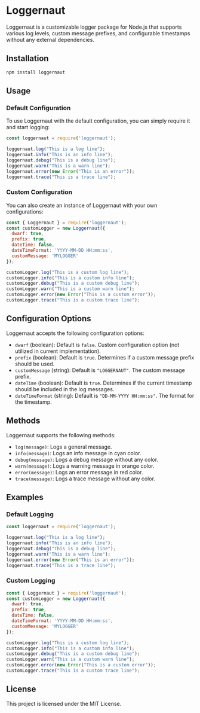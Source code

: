# Loggernaut

Loggernaut is a customizable logger package for Node.js that supports various log levels, custom message prefixes, and configurable timestamps without any external dependencies.

## Installation

```sh
npm install loggernaut
```

## Usage

### Default Configuration

To use Loggernaut with the default configuration, you can simply require it and start logging:

```js
const loggernaut = require('loggernaut');

loggernaut.log("This is a log line");
loggernaut.info("This is an info line");
loggernaut.debug("This is a debug line");
loggernaut.warn("This is a warn line");
loggernaut.error(new Error("This is an error"));
loggernaut.trace("This is a trace line");
```

### Custom Configuration

You can also create an instance of Loggernaut with your own configurations:

```js
const { Loggernaut } = require('loggernaut');
const customLogger = new Loggernaut({
  dwarf: true,
  prefix: true,
  dateTime: false,
  dateTimeFormat: 'YYYY-MM-DD HH:mm:ss',
  customMessage: 'MYLOGGER'
});

customLogger.log("This is a custom log line");
customLogger.info("This is a custom info line");
customLogger.debug("This is a custom debug line");
customLogger.warn("This is a custom warn line");
customLogger.error(new Error("This is a custom error"));
customLogger.trace("This is a custom trace line");
```

## Configuration Options

Loggernaut accepts the following configuration options:

- `dwarf` (boolean): Default is `false`. Custom configuration option (not utilized in current implementation).
- `prefix` (boolean): Default is `true`. Determines if a custom message prefix should be used.
- `customMessage` (string): Default is `"LOGGERNAUT"`. The custom message prefix.
- `dateTime` (boolean): Default is `true`. Determines if the current timestamp should be included in the log messages.
- `dateTimeFormat` (string): Default is `"DD-MM-YYYY HH:mm:ss"`. The format for the timestamp.

## Methods

Loggernaut supports the following methods:

- `log(message)`: Logs a general message.
- `info(message)`: Logs an info message in cyan color.
- `debug(message)`: Logs a debug message without any color.
- `warn(message)`: Logs a warning message in orange color.
- `error(message)`: Logs an error message in red color.
- `trace(message)`: Logs a trace message without any color.

## Examples

### Default Logging

```js
const loggernaut = require('loggernaut');

loggernaut.log("This is a log line");
loggernaut.info("This is an info line");
loggernaut.debug("This is a debug line");
loggernaut.warn("This is a warn line");
loggernaut.error(new Error("This is an error"));
loggernaut.trace("This is a trace line");
```

### Custom Logging

```js
const { Loggernaut } = require('loggernaut');
const customLogger = new Loggernaut({
  dwarf: true,
  prefix: true,
  dateTime: false,
  dateTimeFormat: 'YYYY-MM-DD HH:mm:ss',
  customMessage: 'MYLOGGER'
});

customLogger.log("This is a custom log line");
customLogger.info("This is a custom info line");
customLogger.debug("This is a custom debug line");
customLogger.warn("This is a custom warn line");
customLogger.error(new Error("This is a custom error"));
customLogger.trace("This is a custom trace line");
```

## License

This project is licensed under the MIT License.
